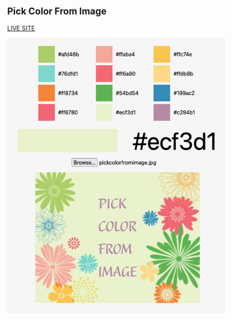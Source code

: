 ## Pick Color From Image

[LIVE SITE](https://pickcolorfromimage.github.io)

![ALT:preview](preview.png)


